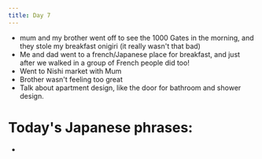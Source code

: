 ```yaml
---
title: Day 7
---
```

* mum and my brother went off to see the 1000 Gates in the morning, and they stole my breakfast onigiri (it really wasn't that bad)
* Me and dad went to a french/Japanese place for breakfast, and just after we walked in a group of French people did too!
* Went to Nishi market with Mum
* Brother wasn't feeling too great
* Talk about apartment design, like the door for bathroom and shower design.
# Today's Japanese phrases:
*
